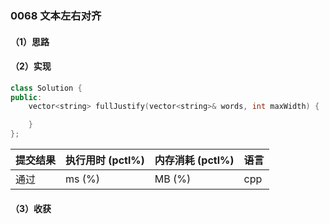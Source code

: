 ### 0068 文本左右对齐

#### （1）思路

#### （2）实现

```cpp
class Solution {
public:
    vector<string> fullJustify(vector<string>& words, int maxWidth) {

    }
};
```

| 提交结果 | 执行用时 (pctl%) | 内存消耗 (pctl%) | 语言 |
|:---------|:-----------------|:-----------------|:-----|
| 通过     |  ms (%)   |  MB (%)  | cpp  |

#### （3）收获
